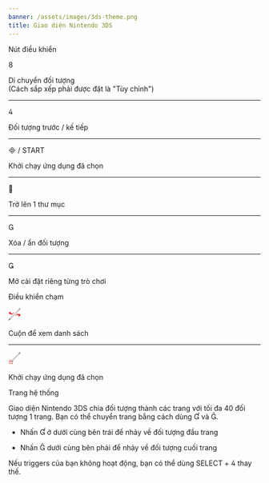 ```yaml
---
banner: /assets/images/3ds-theme.png
title: Giao diện Nintendo 3DS
---
```


<div id="button-controls" class="section-title">Nút điều khiển</div>
<div class="section-body">
    <div class="button-action-group">
        <p class="button-action button">&#xE079;</p>
        <p class="button-action-text">Di chuyển đối tượng<br>(Cách sắp xếp phải được đặt là "Tùy chỉnh")</p>
    </div>
    <hr>
    <div class="button-action-group">
        <p class="button-action button">&#xE07E;</p>
        <p class="button-action-text">Đối tượng trước / kế tiếp</p>
    </div>
    <hr>
    <div class="button-action-group">
        <p class="button-action"><span class="button">&#xE000; /</span> START</p>
        <p class="button-action-text">Khởi chạy ứng dụng đã chọn</p>
    </div>
    <hr>
    <div class="button-action-group">
        <p class="button-action button">&#xE001;</p>
        <p class="button-action-text">Trở lên 1 thư mục</p>
    </div>
    <hr>
    <div class="button-action-group">
        <p class="button-action button">&#xE002;</p>
        <p class="button-action-text">Xóa / ẩn đối tượng</p>
    </div>
    <hr>
    <div class="button-action-group">
        <p class="button-action button">&#xE003;</p>
        <p class="button-action-text">Mở cài đặt riêng từng trò chơi</p>
    </div>
</div>

<div id="touch-controls" class="section-title">Điều khiển chạm</div>
<div class="section-body">
    <div class="button-action-group">
        <p class="button-action"><img src="/assets/images/left-right.png"></p>
        <p class="button-action-text">Cuộn để xem danh sách</p>
    </div>
    <hr>
    <div class="button-action-group">
        <p class="button-action"><img src="/assets/images/tap.png"></p>
        <p class="button-action-text">Khởi chạy ứng dụng đã chọn</p>
    </div>
    <!-- <hr>
    <div>
        <p>
            If the Sort Method is set to "Custom", you can drag the icon up to move it.
        </p>
    </div> -->
</div>

<div id="page-system" class="section-title">Trang hệ thống</div>
<div class="section-body">
    <p>
        Giao diện Nintendo 3DS chia đối tượng thành các trang với tối đa 40 đối tượng 1 trang. Bạn có thể chuyển trang bằng cách dùng &#xE004; và &#xE005;.
    </p>
    <ul>
        <li><p>Nhấn &#xE004; ở dưới cùng bên trái để nhảy về đối tượng đầu trang</p></li>
        <li><p>Nhấn &#xE005; dưới cùng bên phải để nhảy về đối tượng cuối trang</p></li>
    </ul>
    <p>
        Nếu triggers của bạn không hoạt động, bạn có thể dùng SELECT + &#xE07E; thay thế.
    </p>
</div>
